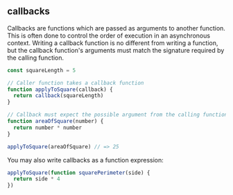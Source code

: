 ## callbacks

Callbacks are functions which are passed as arguments to another function. This is often done to control the order of execution in an asynchronous context. Writing a callback function is no different from writing a function, but the callback function's arguments must match the signature required by the calling function.

```javascript
const squareLength = 5

// Caller function takes a callback function
function applyToSquare(callback) {
  return callback(squareLength)
}

// Callback must expect the possible argument from the calling function
function areaOfSquare(number) {
  return number * number
}

applyToSquare(areaOfSquare) // => 25
```

You may also write callbacks as a function expression:

```javascript
applyToSquare(function squarePerimeter(side) {
  return side * 4
})
```
